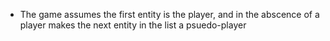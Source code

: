 - The game assumes the first entity is the player, and in the abscence of a player makes the next entity in the list a psuedo-player
